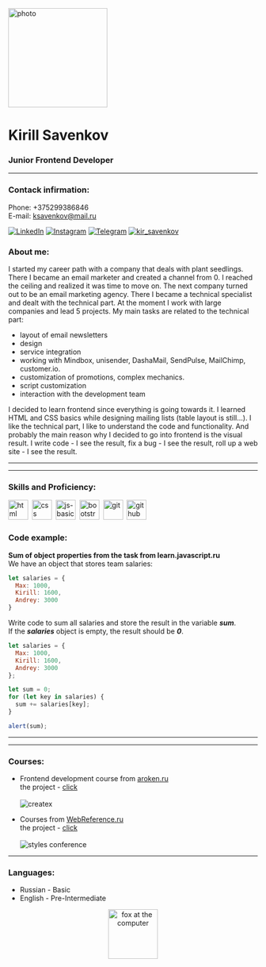 <img src="https://i.ibb.co/RypnFjD/1.png" alt="photo" height="200px" width="200px">

# Kirill Savenkov
### Junior Frontend Developer
---
### Contack infirmation:
Phone: +375299386846<br>
E-mail: ksavenkov@mail.ru
<div id="socials">
<a href="https://www.linkedin.com/in/kirill-savenkov-45183823b" target="_blank">
    <img src="https://img.shields.io/badge/LinkedIn-blue?style=for-the-badge&logo=linkedin&logoColor=white" alt="LinkedIn"></a>
    <a href="https://www.instagram.com/savenkov_kirill/" target="_blank">
    <img src="https://img.shields.io/badge/Instagram-deeppink?style=for-the-badge&logo=Instagram&logoColor=white" alt="Instagram"></a>
    <a href="https://t.me/Kirill_Savenkou" target="_blank">
    <img src="https://img.shields.io/badge/Telegram-steelblue?style=for-the-badge&logo=telegram&logoColor=white" alt="Telegram"></a>
    <a href="https://discord.com/channels/516715744646660106/917120666782801991" target="_blank">
    <img src="https://img.shields.io/badge/kir_savenkov-8A2BE2?style=for-the-badge&logo=discord&logoColor=white" alt="kir_savenkov"></a>
</div>

### About me:
I started my career path with a company that deals with plant seedlings. There I became an email marketer and created a channel from 0. I reached the ceiling and realized it was time to move on. The next company turned out to be an email marketing agency. There I became a technical specialist and dealt with the technical part. At the moment I work with large companies and lead 5 projects. My main tasks are related to the technical part:
- layout of email newsletters
- design
- service integration
- working with Mindbox, unisender, DashaMail, SendPulse, MailChimp, customer.io.
- customization of promotions, complex mechanics.
- script customization
- interaction with the development team

I decided to learn frontend since everything is going towards it. I learned HTML and CSS basics while designing mailing lists (table layout is still...). I like the technical part, I like to understand the code and functionality. And probably the main reason why I decided to go into frontend is the visual result. I write code - I see the result, fix a bug - I see the result, roll up a web site - I see the result.

---
---
### Skills and Proficiency:
<img src="https://cdn.jsdelivr.net/gh/devicons/devicon@latest/icons/html5/html5-original.svg" title="html" width="40" height="40" />&nbsp;
<img src="https://cdn.jsdelivr.net/gh/devicons/devicon@latest/icons/css3/css3-original.svg" title="css" width="40" height="40" />&nbsp;
<img src="https://cdn.jsdelivr.net/gh/devicons/devicon@latest/icons/javascript/javascript-original.svg" title="js-basics" width="40" height="40" />&nbsp;
<img src="https://cdn.jsdelivr.net/gh/devicons/devicon@latest/icons/bootstrap/bootstrap-original.svg" title="bootstrap-basics" width="40" height="40" />&nbsp;
<img src="https://cdn.jsdelivr.net/gh/devicons/devicon@latest/icons/git/git-original.svg" title="git" width="40" height="40" />&nbsp;
<img src="https://img.icons8.com/?size=100&id=EGYogqtKuGgD&format=png&color=000000" title="github" width="40" height="40" />&nbsp;

### Code example:
**Sum of object properties from the task from learn.javascript.ru**<br>
We have an object that stores team salaries:
```javascript
let salaries = {
  Max: 1000,
  Kirill: 1600,
  Andrey: 3000
}
```
Write code to sum all salaries and store the result in the variable ***sum***.<br>
If the ***salaries*** object is empty, the result should be ***0***.
```javascript
let salaries = {
  Max: 1000,
  Kirill: 1600,
  Andrey: 3000
};

let sum = 0;
for (let key in salaries) {
  sum += salaries[key];
}

alert(sum);
```

---
---
### Courses:
- Frontend development course from [aroken.ru](https://aroken.ru/ "website")<br>the project - [click](https://savenkov-kirill.github.io/ "createx")<br><br>
![createx](https://i.ibb.co/D9KY41W/Screenshot-1.png)

- Courses from [WebReference.ru](https://webref.ru/layout "website")<br>
the project - [click](https://savenkov-kirill.github.io/styles-conference/ "styles conference")<br><br>
![styles conference](https://i.ibb.co/hC32254/Screenshot-2.png)

---
### Languages:
- Russian - Basic
- English - Pre-Intermediate

<div align="center"><img src="https://i.ibb.co/4pD2BGX/pngwing-com.png" title="fox at the computer" width="100" height="100" align="center" /></div>
